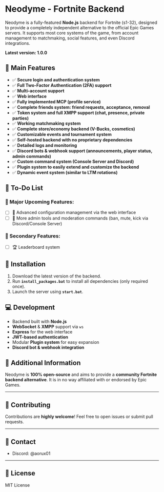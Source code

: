 # Neodyme - Fortnite Backend

Neodyme is a fully-featured **Node.js** backend for Fortnite (s1-32), designed to provide a completely independent alternative to the official Epic Games servers. It supports most core systems of the game, from account management to matchmaking, social features, and even Discord integrations.

**Latest version: 1.0.0**

## 🎉 Main Features

- ✅ **Secure login and authentication system**
- ✅ **Full Two-Factor Authentication (2FA) support**
- ✅ **Multi-account support**
- ✅ **Web interface**
- ✅ **Fully implemented MCP (profile service)**
- ✅ **Complete friends system: friend requests, acceptance, removal**
- ✅ **Token system and full XMPP support (chat, presence, private parties)**
- ✅ **Working matchmaking system**
- ✅ **Complete store/economy backend (V-Bucks, cosmetics)**
- ✅ **Customizable events and tournament system**
- ✅ **Self-hosted backend with no proprietary dependencies**
- ✅ **Detailed logs and monitoring**
- ✅ **Discord bots & webhook support (announcements, player status, admin commands)**
- ✅ **Custom command system (Console Server and Discord)**
- ✅ **Plugin system to easily extend and customize the backend**
- ✅ **Dynamic event system (similar to LTM rotations)**

## 🚧 To-Do List

### 📌 Major Upcoming Features:
- [ ] 📂 Advanced configuration management via the web interface
- [ ] 🧹 More admin tools and moderation commands (ban, mute, kick via Discord/Console Server)

### 📌 Secondary Features:
- [ ] 🏆 Leaderboard system

## 📁 Installation

1. Download the latest version of the backend.
2. Run **`install_packages.bat`** to install all dependencies (only required once).
3. Launch the server using **`start.bat`**.

## 💻 Development

- Backend built with **Node.js**
- **WebSocket** & **XMPP** support via `ws`
- **Express** for the web interface
- **JWT-based authentication**
- Modular **Plugin system** for easy expansion
- **Discord bot & webhook integration**

## 📜 Additional Information

Neodyme is **100% open-source** and aims to provide a **community Fortnite backend alternative**.
It is in no way affiliated with or endorsed by Epic Games.

---

## 🤝 Contributing

Contributions are **highly welcome**! Feel free to open issues or submit pull requests.

---

## 📢 Contact

- Discord: @aorux01

---

## 📌 License

MIT License
